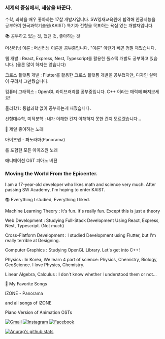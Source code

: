 ### 세계의 중심에서, 세상을 바꾼다. 

수학, 과학을 매우 좋아하는 17살 개발자입니다.
SW영재교육원에 합격해 인공지능을 공부하여 한국과학기술원(KAIST) 특기자 전형을 목표하는 욕심 있는 개발자입니다.

📚 공부하고 있는 것, 했던 것, 좋아하는 것

머신러닝 이론 : 머신러닝 이론을 공부중입니다. "이론" 이란거 빼곤 정말 재밌습니다.

웹 개발 : React, Express, Nest, Typescript를 활용한 풀스택 개발도 공부하고 있습니다. (물론 많이 하지는 않습니다)

크로스 플랫폼 개발 : Flutter를 활용한 크로스 플랫폼 개발을 공부했지만, 디자인 실력이 구려서 그만뒀습니다.

컴퓨터 그래픽스 : OpenGL 라이브러리를 공부중입니다. C++ 이라는 매력에 빠져보세요!

물리학1 : 통합과학 없이 공부하는게 재밌습니다. 

선형대수학, 미적분학 : 내가 이해한 건지 이해하지 못한 건지 모르겠습니다...

🎵 제일 좋아하는 노래

아이즈원 - 파노라마(Panorama)

를 포함한 모든 아이즈원 노래

애니메이션 OST 피아노 버젼

### Moving the World From the Epicenter.

I am a 17-year-old developer who likes math and science very much.
After passing SW Academy, I'm hoping to enter KAIST.

📚 Everything I studied, Everything I liked.

Machine Learning Theory : It's fun. It's really fun. Except this is just a theory

Web Development : Studying Full-Stack Development Using React, Express, Nest, Typescript. (Not much)

Cross-Flatform Development : I studied Development using Flutter, but I'm really terrible at Designing.

Computer Graphics : Studying OpenGL Library. Let's get into C++!

Physics : In Korea, We learn 4 part of science: Physics, Chemistry, Biology, GeoScience. I love Physics, Chemistry.

Linear Algebra, Calculus : I don't know whether I understood them or not...

🎵 My Favorite Songs

IZONE - Panorama

and all songs of IZONE

Piano Version of Animation OSTs

[![Gmail](https://img.shields.io/badge/-ccbj0523@gmail.com-d14836?style=flat-square&logo=Gmail&logoColor=white&link=mailto:ccbj0523@gmail.com)](mailto:ccbj0523@gmail.com)
[![Instagram](https://img.shields.io/badge/Instagram-%40choi__bj0121-ff69b4?style=flat-square&logo=Instagram)](https://www.instagram.com/choi_bj0121/)
[![Facebook](https://img.shields.io/badge/Facebook-%EC%B5%9C%EB%B3%91%EC%A4%80-blue?style=flat-square&logo=Facebook)](https://www.facebook.com/profile.php?id=100008861502571)

[![Anurag's github stats](https://github-readme-stats.vercel.app/api?username=cbj0523&show_icons=true&theme=dracula)](https://github.com/anuraghazra/github-readme-stats)
